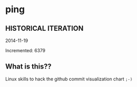 # ping

## HISTORICAL ITERATION
2014-11-19

Incremented: 6379

## What is this?? 
Linux skills to hack the github commit visualization chart `;-)`
